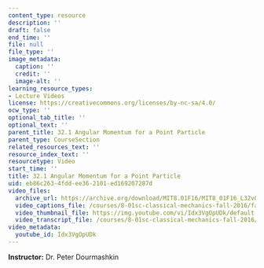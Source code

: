 ```yaml
---
content_type: resource
description: ''
draft: false
end_time: ''
file: null
file_type: ''
image_metadata:
  caption: ''
  credit: ''
  image-alt: ''
learning_resource_types:
- Lecture Videos
license: https://creativecommons.org/licenses/by-nc-sa/4.0/
ocw_type: ''
optional_tab_title: ''
optional_text: ''
parent_title: 32.1 Angular Momentum for a Point Particle
parent_type: CourseSection
related_resources_text: ''
resource_index_text: ''
resourcetype: Video
start_time: ''
title: 32.1 Angular Momentum for a Point Particle
uid: eb86c263-4fdd-ee36-2101-ed169207287d
video_files:
  archive_url: https://archive.org/download/MIT8.01F16/MIT8_01F16_L32v01_360p.mp4
  video_captions_file: /courses/8-01sc-classical-mechanics-fall-2016/fabaa3f2067054a4be5f220fb5033149_Idx3VgOpUDk.vtt
  video_thumbnail_file: https://img.youtube.com/vi/Idx3VgOpUDk/default.jpg
  video_transcript_file: /courses/8-01sc-classical-mechanics-fall-2016/a31efcde3ce6b8a685c3451cd4af782e_Idx3VgOpUDk.pdf
video_metadata:
  youtube_id: Idx3VgOpUDk
---
```

**Instructor:** Dr. Peter Dourmashkin